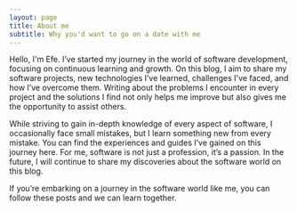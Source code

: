 ```yaml
---
layout: page
title: About me
subtitle: Why you'd want to go on a date with me
---
```


Hello, I'm Efe. I’ve started my journey in the world of software development, focusing on continuous learning and growth. On this blog, I aim to share my software projects, new technologies I’ve learned, challenges I've faced, and how I’ve overcome them. Writing about the problems I encounter in every project and the solutions I find not only helps me improve but also gives me the opportunity to assist others.

While striving to gain in-depth knowledge of every aspect of software, I occasionally face small mistakes, but I learn something new from every mistake. You can find the experiences and guides I’ve gained on this journey here. For me, software is not just a profession, it’s a passion. In the future, I will continue to share my discoveries about the software world on this blog.

If you’re embarking on a journey in the software world like me, you can follow these posts and we can learn together.